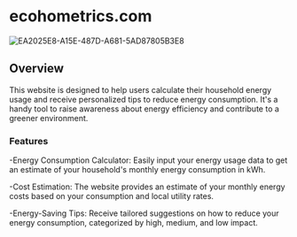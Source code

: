 # ecohometrics.com
![EA2025E8-A15E-487D-A681-5AD87805B3E8](https://github.com/caedenwilson/Team2EcoHometrics/assets/123772632/b5348b31-fbe2-40e4-9be6-9ba1397225e4)

## Overview
This website is designed to help users calculate their household energy usage and receive personalized tips to reduce energy consumption. It's a handy tool to raise awareness about energy efficiency and contribute to a greener environment.
### Features
-Energy Consumption Calculator: Easily input your energy usage data to get an estimate of your household's monthly energy consumption in kWh.

-Cost Estimation: The website provides an estimate of your monthly energy costs based on your consumption and local utility rates.

-Energy-Saving Tips: Receive tailored suggestions on how to reduce your energy consumption, categorized by high, medium, and low impact.
